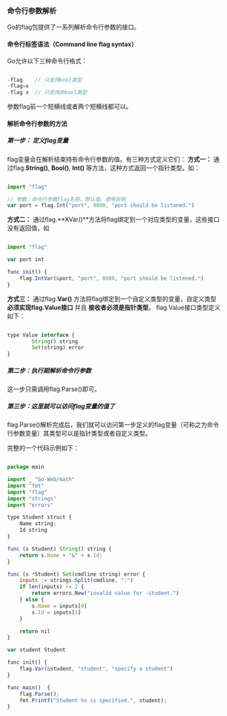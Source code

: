 ### 命令行参数解析
Go的flag包提供了一系列解析命令行参数的接口。

#### 命令行标签语法（Command line flag syntax）
Go允许以下三种命令行格式：
```javascript

-flag    // 只支持bool类型
-flag=x
-flag x  // 只支持非bool类型

```
参数flag前一个短横线或者两个短横线都可以。

#### 解析命令行参数的方法
##### 第一步： 定义flag变量
flag变量会在解析结束持有命令行参数的值。有三种方式定义它们：
**方式一：** 通过flag.**String()**, **Bool()**, **Int()** 等方法，这种方式返回一个指针类型。如：
```javascript

import "flag"

// 参数：命令行参数flag名称，默认值，使用说明
var port = flag.Int("port", 8080, "port should be listened.")

```

**方式二：** 通过flag.**XVar()**方法将flag绑定到一个对应类型的变量，这些接口没有返回值，如
```javascript

import "flag"

var port int

func init() {
    flag.IntVar(&port, "port", 8080, "port should be listened.")
}

```

**方式三：** 通过flag.**Var()** 方法将flag绑定到一个自定义类型的变量，自定义类型 **必须实现flag.Value接口** 并且 **接收者必须是指针类型**。
flag.Value接口类型定义如下：
```javascript

type Value interface {
        String() string
        Set(string) error
}

```

##### 第二步：执行期解析命令行参数
这一步只需调用flag.Parse()即可。

##### 第三步：这里就可以访问flag变量的值了
flag.Parse()解析完成后，我们就可以访问第一步定义的flag变量（可称之为命令行参数变量）其类型可以是指针类型或者自定义类型。


完整的一个代码示例如下：
```javascript

package main

import _ "Go-Web/math"
import "fmt"
import "flag"
import "strings"
import "errors"

type Student struct {
	Name string;
	Id string
}

func (s Student) String() string {
	return s.Name + "&" + s.Id;
}

func (s *Student) Set(cmdline string) error {
	inputs := strings.Split(cmdline, ":")
	if len(inputs) != 2 {
		return errors.New("invalid value for -student.")
	} else {
		s.Name = inputs[0]
		s.Id = inputs[1]
	}

	return nil
}

var student Student

func init() {
	flag.Var(&student, "student", "specify a student")
}

func main()  {
	flag.Parse();
	fmt.Printf("Student %s is specified.", student);
}

```